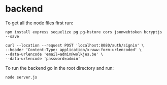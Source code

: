 # backend

To get all the node files first run:
```
npm install express sequelize pg pg-hstore cors jsonwebtoken bcryptjs --save
```

```
curl --location --request POST 'localhost:8080/auth/signin' \
--header 'Content-Type: application/x-www-form-urlencoded' \
--data-urlencode 'email=admin@wolkjes.be' \
--data-urlencode 'password=admin'
```

To run the backend go in the root directory and run:
```
node server.js
```

